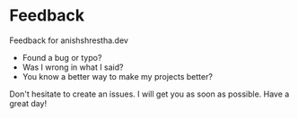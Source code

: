 # Feedback
Feedback for anishshrestha.dev
- Found a bug or typo? 
- Was I wrong in what I said?
- You know a better way to make my projects better?

Don't hesitate to create an issues. I will get you as soon as possible.
Have a great day!
